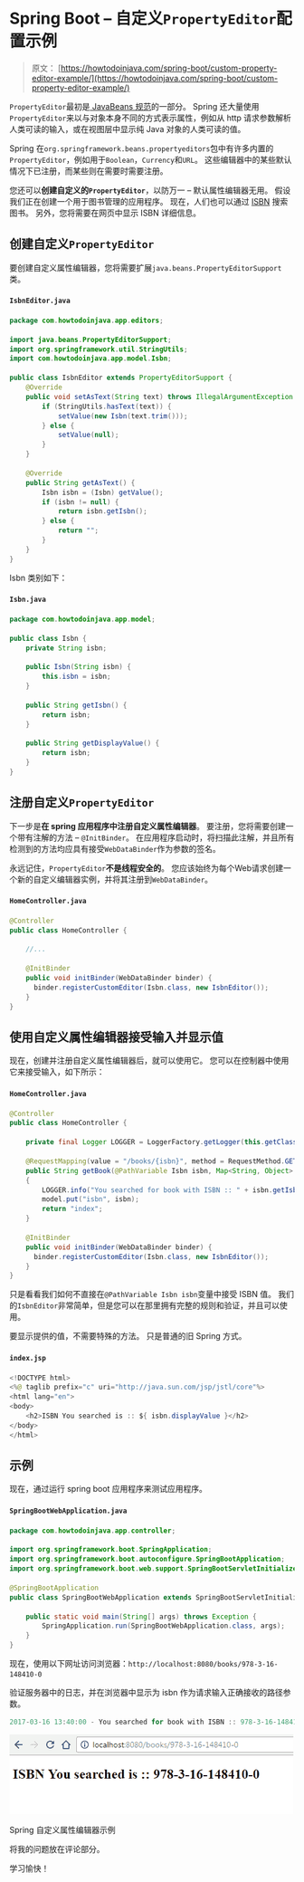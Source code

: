# Spring Boot – 自定义`PropertyEditor`配置示例

> 原文： [https://howtodoinjava.com/spring-boot/custom-property-editor-example/](https://howtodoinjava.com/spring-boot/custom-property-editor-example/)

`PropertyEditor`最初是[ JavaBeans 规范](https://docs.oracle.com/javase/7/docs/api/java/beans/PropertyEditor.html)的一部分。 Spring 还大量使用`PropertyEditor`来以与对象本身不同的方式表示属性，例如从 http 请求参数解析人类可读的输入，或在视图层中显示纯 Java 对象的人类可读的值。

Spring 在`org.springframework.beans.propertyeditors`包中有许多内置的`PropertyEditor`，例如用于`Boolean`，`Currency`和`URL`。 这些编辑器中的某些默认情况下已注册，而某些则在需要时需要注册。

您还可以**创建自定义的`PropertyEditor`**，以防万一 – 默认属性编辑器无用。 假设我们正在创建一个用于图书管理的应用程序。 现在，人们也可以通过 [ISBN](https://en.wikipedia.org/wiki/International_Standard_Book_Number) 搜索图书。 另外，您将需要在网页中显示 ISBN 详细信息。

## 创建自定义`PropertyEditor`

要创建自定义属性编辑器，您将需要扩展`java.beans.PropertyEditorSupport`类。

#### `IsbnEditor.java`

```java
package com.howtodoinjava.app.editors;

import java.beans.PropertyEditorSupport;
import org.springframework.util.StringUtils;
import com.howtodoinjava.app.model.Isbn;

public class IsbnEditor extends PropertyEditorSupport {
	@Override
	public void setAsText(String text) throws IllegalArgumentException {
		if (StringUtils.hasText(text)) {
			setValue(new Isbn(text.trim()));
		} else {
			setValue(null);
		}
	}

	@Override
	public String getAsText() {
		Isbn isbn = (Isbn) getValue();
		if (isbn != null) {
			return isbn.getIsbn();
		} else {
			return "";
		}
	}
}

```

Isbn 类别如下：

#### `Isbn.java`

```java
package com.howtodoinjava.app.model;

public class Isbn {
	private String isbn;

	public Isbn(String isbn) {
		this.isbn = isbn;
	}

	public String getIsbn() {
		return isbn;
	}

	public String getDisplayValue() {
		return isbn;
	}
}

```

## 注册自定义`PropertyEditor`

下一步是**在 spring 应用程序中注册自定义属性编辑器**。 要注册，您将需要创建一个带有注解的方法 – `@InitBinder`。 在应用程序启动时，将扫描此注解，并且所有检测到的方法均应具有接受`WebDataBinder`作为参数的签名。

永远记住，`PropertyEditor`**不是线程安全的**。 您应该始终为每个Web请求创建一个新的自定义编辑器实例，并将其注册到`WebDataBinder`。

#### `HomeController.java`

```java
@Controller
public class HomeController {

	//...

	@InitBinder
	public void initBinder(WebDataBinder binder) {
	  binder.registerCustomEditor(Isbn.class, new IsbnEditor());
	}
}

```

## 使用自定义属性编辑器接受输入并显示值

现在，创建并注册自定义属性编辑器后，就可以使用它。 您可以在控制器中使用它来接受输入，如下所示：

#### `HomeController.java`

```java
@Controller
public class HomeController {

	private final Logger LOGGER = LoggerFactory.getLogger(this.getClass());

	@RequestMapping(value = "/books/{isbn}", method = RequestMethod.GET)
	public String getBook(@PathVariable Isbn isbn, Map<String, Object> model) 
	{
		LOGGER.info("You searched for book with ISBN :: " + isbn.getIsbn());
		model.put("isbn", isbn);
		return "index";
	}

	@InitBinder
	public void initBinder(WebDataBinder binder) {
	  binder.registerCustomEditor(Isbn.class, new IsbnEditor());
	}
}

```

只是看看我们如何不直接在`@PathVariable Isbn isbn`变量中接受 ISBN 值。 我们的`IsbnEditor`非常简单，但是您可以在那里拥有完整的规则和验证，并且可以使用。

要显示提供的值，不需要特殊的方法。 只是普通的旧 Spring 方式。

#### `index.jsp`

```java
<!DOCTYPE html>
<%@ taglib prefix="c" uri="http://java.sun.com/jsp/jstl/core"%>
<html lang="en">
<body>
	<h2>ISBN You searched is :: ${ isbn.displayValue }</h2>
</body>
</html>

```

## 示例

现在，通过运行 spring boot 应用程序来测试应用程序。

#### `SpringBootWebApplication.java`

```java
package com.howtodoinjava.app.controller;

import org.springframework.boot.SpringApplication;
import org.springframework.boot.autoconfigure.SpringBootApplication;
import org.springframework.boot.web.support.SpringBootServletInitializer;

@SpringBootApplication
public class SpringBootWebApplication extends SpringBootServletInitializer {

	public static void main(String[] args) throws Exception {
		SpringApplication.run(SpringBootWebApplication.class, args);
	}
}

```

现在，使用以下网址访问浏览器：`http://localhost:8080/books/978-3-16-148410-0`

验证服务器中的日志，并在浏览器中显示为 isbn 作为请求输入正确接收的路径参数。

```java
2017-03-16 13:40:00 - You searched for book with ISBN :: 978-3-16-148410-0

```

![Spring Custom Property Editor Example](img/26e1b07acc17212ca9cb7a0c5cc7900f.jpg)

Spring 自定义属性编辑器示例

将我的问题放在评论部分。

学习愉快！